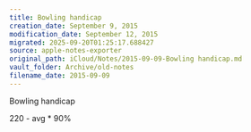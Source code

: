 ```yaml
---
title: Bowling handicap
creation_date: September 9, 2015
modification_date: September 12, 2015
migrated: 2025-09-20T01:25:17.688427
source: apple-notes-exporter
original_path: iCloud/Notes/2015-09-09-Bowling handicap.md
vault_folder: Archive/old-notes
filename_date: 2015-09-09
---
```



Bowling handicap

220 - avg * 90%

